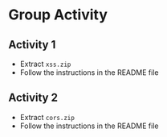 # Group Activity

## Activity 1

- Extract `xss.zip`
- Follow the instructions in the README file

## Activity 2

- Extract `cors.zip`
- Follow the instructions in the README file